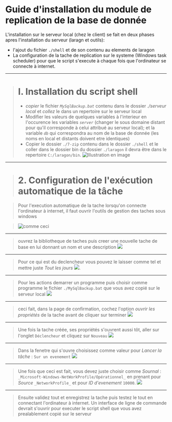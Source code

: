 Guide d'installation du module de replication de la base de donnée
====
L'installation sur le serveur local (chez le client) se fait en deux phases apres l'installation du serveur (laragn et outils):
- l'ajout du fichier `./shell` et de son contenu au elements de laragon
- La configuration de la tache de replication sur le systeme (Windows task scheduler) pour que le script s'execute à chaque fois que l'ordinateur se connecte à internet.
----
># I.  Installation du script shell
>- *copier* le fichier *`MySqlBackup.bat`* contenu dans le dossier _./serveur local_ et *collez* le dans un repertoire sur le serveur local
>- Modifier les valeurs de quelques variables à l'interieur en l'occurence les variables _*`server`*_ (changer le sous domaine distant pour qu'il corresponde à celui attribué au serveur local); et la variable _*`db`*_ qui correspondra au nom de la base de donnée (les noms en local et distants doivent etre identiques)
>- Copier le dossier `./7-zip` contenu dans le dossier `./shell` et le coller dans le dossier bin du dossier `./laragon` il devra être dans le repertoire `C:/laragon/bin`.
![Illustration en image](./assets/7zip.png)
-------------
># 2. Configuration de l'exécution automatique de la tâche

>Pour l'execution automatique de la tache lorsqu'on connecte l'ordinateur à internet, il faut ouvrir l'outils de gestion des taches sous windows 

>![comme ceci](./assets/taskschd.png)
-----
>ouvrez la bibliotheque de taches puis creer une nouvelle tache de base en lui donnant un nom et une description ![](./assets/base_task.png)
-----
>Pour ce qui est du declencheur vous pouvez le laisser comme tel et mettre juste _Tout les jours_ ![](./assets/declencheur.png).
-----
>Pour les actions demarrer un programme puis choisir comme programme le fichier `./MySqlBackup.bat` que vous avez copié sur le serveur local ![](./assets/program.png)
----
>ceci fait, dans la page de confirmation, cochez l'option _ouvrir les propriétés_ de la tache avant de cliquer sur terminer ![](./assets/terminer.png)
------
>Une fois la tache créée, ses propriétés s'ouvrent aussi tôt, aller sur l'onglet `Déclencheur` et cliquez sur `Nouveau`
![](./assets/nouveau_declencheur.png)
-----
> Dans la fenetre qui s'ouvre choisissez comme valeur pour _Lancer la tâche_ : `Sur un evenement` ![](./assets/event.png)
-----
> Une fois que ceci est fait, vous devez juste choisir comme _Sournal_ : `_Microsoft-Windows-NetWorkProfile/Opérationnel_` en prenant pour _Source_ `_NetworkProfile_` et pour _ID d'evenement_ `10000`. ![](./assets/profile.png)
-----
> Ensuite validez tout et enregistrez la tache puis testez le tout en connectant l'ordinateur à internet. Un interface de ligne de commande devrait s'ouvrir pour executer le script shell que vous avez prealablement copié sur le serveur
